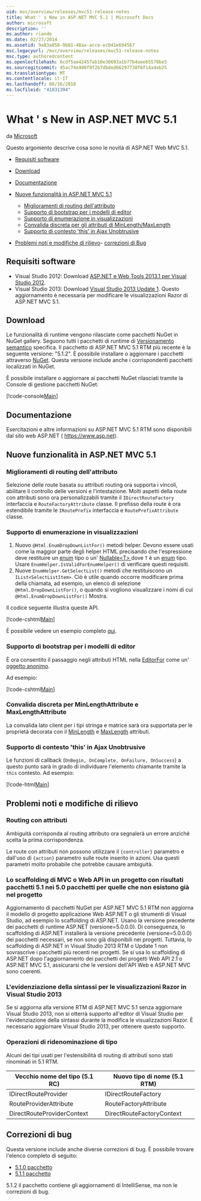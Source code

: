 ```yaml
---
uid: mvc/overview/releases/mvc51-release-notes
title: What ' s New in ASP.NET MVC 5.1 | Microsoft Docs
author: microsoft
description: ''
ms.author: riande
ms.date: 02/27/2014
ms.assetid: 9a83a058-9b01-48aa-acce-ec041e694567
msc.legacyurl: /mvc/overview/releases/mvc51-release-notes
msc.type: authoredcontent
ms.openlocfilehash: 6cdf5ae42457ab10e30693a1b77b4aee65570be5
ms.sourcegitcommit: 45ac74e400f9f2b7dbded66297730f6f14a4eb25
ms.translationtype: MT
ms.contentlocale: it-IT
ms.lasthandoff: 08/16/2018
ms.locfileid: "41831394"
---
```

<a name="whats-new-in-aspnet-mvc-51"></a>What ' s New in ASP.NET MVC 5.1
====================
da [Microsoft](https://github.com/microsoft)

Questo argomento descrive cosa sono le novità di ASP.NET Web MVC 5.1.

- [Requisiti software](#SoftwareRequirements)
- [Download](#download)
- [Documentazione](#documentation)
- [Nuove funzionalità in ASP.NET MVC 5.1](#new-features)

    - [Miglioramenti di routing dell'attributo](#AttributeRouting)
    - [Supporto di bootstrap per i modelli di editor](#Bootstrap)
    - [Supporto di enumerazione in visualizzazioni](#Enum)
    - [Convalida discreta per gli attributi di MinLength/MaxLength](#Unobtrusive)
    - [Supporto di contesto 'this' in Ajax Unobtrusive](#thisContext)
- [Problemi noti e modifiche di rilievo](#KnownBreakingChanges)- [correzioni di Bug](#bug-fixes)

<a id="SoftwareRequirements"></a>
## <a name="software-requirements"></a>Requisiti software

- Visual Studio 2012: Download [ASP.NET e Web Tools 2013.1 per Visual Studio 2012](https://go.microsoft.com/fwlink/?LinkId=390062).
- Visual Studio 2013: Download [Visual Studio 2013 Update 1](https://go.microsoft.com/fwlink/?LinkId=390064). Questo aggiornamento è necessaria per modificare le visualizzazioni Razor di ASP.NET MVC 5.1.

<a id="download"></a>
## <a name="download"></a>Download

Le funzionalità di runtime vengono rilasciate come pacchetti NuGet in NuGet gallery. Seguono tutti i pacchetti di runtime di [Versionamento semantico](http://semver.org/) specifica. Il pacchetto di ASP.NET MVC 5.1 RTM più recente è la seguente versione: "5.1.2". È possibile installare o aggiornare i pacchetti attraverso [NuGet](http://www.nuget.org/packages/Microsoft.AspNet.Mvc/). Questa versione include anche i corrispondenti pacchetti localizzati in NuGet.

È possibile installare o aggiornare ai pacchetti NuGet rilasciati tramite la Console di gestione pacchetti NuGet:

[!code-console[Main](mvc51-release-notes/samples/sample1.cmd)]

<a id="documentation"></a>
## <a name="documentation"></a>Documentazione

Esercitazioni e altre informazioni su ASP.NET MVC 5.1 RTM sono disponibili dal sito web ASP.NET ( https://www.asp.net). 

<a id="new-features"></a>
## <a name="new-features-in-aspnet-mvc-51"></a>Nuove funzionalità in ASP.NET MVC 5.1

<a id="AttributeRouting"></a>

### <a name="attribute-routing-improvements"></a>Miglioramenti di routing dell'attributo

 Selezione delle route basata su attributi routing ora supporta i vincoli, abilitare il controllo delle versioni e l'intestazione. Molti aspetti della route con attributi sono ora personalizzabili tramite il `IDirectRouteFactory` interfaccia e `RouteFactoryAttribute` classe. Il prefisso della route è ora estendibile tramite le `IRoutePrefix` interfaccia e `RoutePrefixAttribute` classe. 

<a id="Enum"></a>

### <a name="enum-support-in-views"></a>Supporto di enumerazione in visualizzazioni

1. Nuovo `@Html.EnumDropDownListFor()` metodi helper. Devono essere usati come la maggior parte degli helper HTML precisando che l'espressione deve restituire un [enum](https://msdn.microsoft.com/en-us/library/cc138362.aspx) tipo o un' [Nullable&lt;T&gt; ](https://msdn.microsoft.com/en-us/library/2cf62fcy.aspx) dove `T` è un [enum](https://msdn.microsoft.com/en-us/library/cc138362.aspx) tipo. Usare `EnumHelper.IsValidForEnumHelper()` di verificare questi requisiti.
2. Nuove `EnumHelper.GetSelectList()` metodi che restituiscono un `IList<SelectListItem>`. Ciò è utile quando occorre modificare prima della chiamata, ad esempio, un elenco di selezione `@Html.DropDownListFor()`, o quando si vogliono visualizzare i nomi di cui `@Html.EnumDropDownListFor()` Mostra.

Il codice seguente illustra queste API.

[!code-cshtml[Main](mvc51-release-notes/samples/sample2.cshtml)]

È possibile vedere un esempio completo [qui](https://aspnet.codeplex.com/SourceControl/latest#Samples/MVC/EnumSample/).

<a id="Bootstrap"></a>

### <a name="bootstrap-support-for-editor-templates"></a>Supporto di bootstrap per i modelli di editor

È ora consentito il passaggio negli attributi HTML nella [EditorFor](https://msdn.microsoft.com/en-us/library/system.web.mvc.html.editorextensions.editorfor(v=vs.100).aspx) come un' [oggetto anonimo](https://msdn.microsoft.com/en-us/library/bb397696.aspx).

Ad esempio:

[!code-cshtml[Main](mvc51-release-notes/samples/sample3.cshtml)]

<a id="Unobtrusive"></a>

### <a name="unobtrusive-validation-for-minlengthattribute-and-maxlengthattribute"></a>Convalida discreta per MinLengthAttribute e MaxLengthAttribute

La convalida lato client per i tipi stringa e matrice sarà ora supportata per le proprietà decorata con il [MinLength](https://msdn.microsoft.com/en-us/library/system.componentmodel.dataannotations.minlengthattribute(v=vs.110).aspx) e [MaxLength](https://msdn.microsoft.com/en-us/library/system.componentmodel.dataannotations.maxlengthattribute(v=vs.110).aspx) attributi.

<a id="thisContext"></a>

### <a name="supporting-the-this-context-in-unobtrusive-ajax"></a>Supporto di contesto 'this' in Ajax Unobtrusive

Le funzioni di callback (`OnBegin, OnComplete, OnFailure, OnSuccess`) a questo punto sarà in grado di individuare l'elemento chiamante tramite la `this` contesto. Ad esempio:

[!code-html[Main](mvc51-release-notes/samples/sample4.html)]

<a id="KnownBreakingChanges"></a>

## <a name="known-issues-and-breaking-changes"></a>Problemi noti e modifiche di rilievo

### <a name="attribute-routing"></a>Routing con attributi

Ambiguità corrisponda al routing attributo ora segnalerà un errore anziché scelta la prima corrispondenza.

Le route con attributi non possono utilizzare il `{controller}` parametro e dall'uso di `{action}` parametro sulle route inserito in azioni. Usa questi parametri molto probabile che potrebbe causare ambiguità. 

### <a name="scaffolding-mvcweb-api-into-a-project-with-51-packages-results-in-50-packages-for-ones-that-dont-already-exist-in-the-project"></a>Lo scaffolding di MVC o Web API in un progetto con risultati pacchetti 5.1 nei 5.0 pacchetti per quelle che non esistono già nel progetto

Aggiornamento di pacchetti NuGet per ASP.NET MVC 5.1 RTM non aggiorna il modello di progetto applicazione Web ASP.NET o gli strumenti di Visual Studio, ad esempio lo scaffolding di ASP.NET. Usano la versione precedente dei pacchetti di runtime ASP.NET (versione=5.0.0.0). Di conseguenza, lo scaffolding di ASP.NET installerà la versione precedente (versione=5.0.0.0) dei pacchetti necessari, se non sono già disponibili nei progetti. Tuttavia, lo scaffolding di ASP.NET in Visual Studio 2013 RTM o Update 1 non sovrascrive i pacchetti più recenti nei progetti. Se si usa lo scaffolding di ASP.NET dopo l'aggiornamento dei pacchetti dei progetti Web API 2.1 o ASP.NET MVC 5.1, assicurarsi che le versioni dell'API Web e ASP.NET MVC sono coerenti. 

### <a name="syntax-highlighting-for-razor-views-in-visual-studio-2013"></a>L'evidenziazione della sintassi per le visualizzazioni Razor in Visual Studio 2013

Se si aggiorna alla versione RTM di ASP.NET MVC 5.1 senza aggiornare Visual Studio 2013, non si otterrà supporto all'editor di Visual Studio per l'evidenziazione della sintassi durante la modifica le visualizzazioni Razor. È necessario aggiornare Visual Studio 2013, per ottenere questo supporto. 

### <a name="type-renames"></a>Operazioni di ridenominazione di tipo

Alcuni dei tipi usati per l'estensibilità di routing di attributi sono stati rinominati in 5.1 RTM.

| **Vecchio nome del tipo (5.1 RC)** | **Nuovo tipo di nome (5.1 RTM)** |
| --- | --- |
| IDirectRouteProvider | IDirectRouteFactory |
| RouteProviderAttribute | RouteFactoryAttribute |
| DirectRouteProviderContext | DirectRouteFactoryContext |

<a id="bug-fixes"></a>
## <a name="bug-fixes"></a>Correzioni di bug

Questa versione include anche diverse correzioni di bug. È possibile trovare l'elenco completo di seguito:

- [5.1.0 pacchetto](https://aspnetwebstack.codeplex.com/workitem/list/advanced?keyword=&amp;status=Closed&amp;type=All&amp;priority=All&amp;release=v5.1%20Preview|v5.1%20RTM&amp;assignedTo=All&amp;component=MVC&amp;sortField=AssignedTo&amp;sortDirection=Ascending&amp;page=0&amp;reasonClosed=Fixed)
- [5.1.1 pacchetto](https://aspnetwebstack.codeplex.com/workitem/list/advanced?keyword=&amp;status=All&amp;type=All&amp;priority=All&amp;release=v5.1.1%20RTM&amp;assignedTo=All&amp;component=MVC&amp;sortField=AssignedTo&amp;sortDirection=Ascending&amp;page=0&amp;reasonClosed=Fixed)

5.1.2 il pacchetto contiene gli aggiornamenti di IntelliSense, ma non le correzioni di bug.
